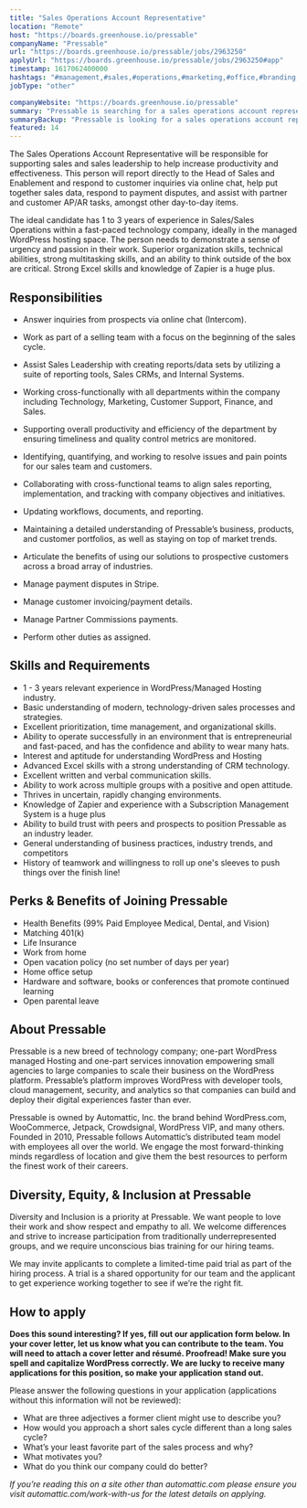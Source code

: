 ```yaml
---
title: "Sales Operations Account Representative"
location: "Remote"
host: "https://boards.greenhouse.io/pressable"
companyName: "Pressable"
url: "https://boards.greenhouse.io/pressable/jobs/2963250"
applyUrl: "https://boards.greenhouse.io/pressable/jobs/2963250#app"
timestamp: 1617062400000
hashtags: "#management,#sales,#operations,#marketing,#office,#branding,#analysis,#wordpress,#crm,#finance"
jobType: "other"

companyWebsite: "https://boards.greenhouse.io/pressable"
summary: "Pressable is searching for a sales operations account representative that has 3 years of experience in Sales/Sales Operations within a fast-paced technology company, ideally in the managed WordPress hosting space."
summaryBackup: "Pressable is looking for a sales operations account representative that has experience in: #sales, #wordpress, #operations."
featured: 14
---
```


The Sales Operations Account Representative will be responsible for supporting sales and sales leadership to help increase productivity and effectiveness. This person will report directly to the Head of Sales and Enablement and respond to customer inquiries via online chat, help put together sales data, respond to payment disputes, and assist with partner and customer AP/AR tasks, amongst other day-to-day items. 

The ideal candidate has 1 to 3 years of experience in Sales/Sales Operations within a fast-paced technology company, ideally in the managed WordPress hosting space. The person needs to demonstrate a sense of urgency and passion in their work. Superior organization skills, technical abilities, strong multitasking skills, and an ability to think outside of the box are critical. Strong Excel skills and knowledge of Zapier is a huge plus. 

## Responsibilities

*   Answer inquiries from prospects via online chat (Intercom).
*   Work as part of a selling team with a focus on the beginning of the sales cycle.
*   Assist Sales Leadership with creating reports/data sets by utilizing a suite of reporting tools, Sales CRMs, and Internal Systems.
*   Working cross-functionally with all departments within the company including Technology, Marketing, Customer Support, Finance, and Sales.
*   Supporting overall productivity and efficiency of the department by ensuring timeliness and quality control metrics are monitored.
*   Identifying, quantifying, and working to resolve issues and pain points for our sales team and customers.
*   Collaborating with cross-functional teams to align sales reporting, implementation, and tracking with company objectives and initiatives.
*   Updating workflows, documents, and reporting. 

*   Maintaining a detailed understanding of Pressable’s business, products, and customer portfolios, as well as staying on top of market trends.
*   Articulate the benefits of using our solutions to prospective customers across a broad array of industries.
*   Manage payment disputes in Stripe.
*   Manage customer invoicing/payment details. 
*   Manage Partner Commissions payments.
*   Perform other duties as assigned.

## Skills and Requirements

*   1 - 3 years relevant experience in WordPress/Managed Hosting industry. 
*   Basic understanding of modern, technology-driven sales processes and strategies.
*   Excellent prioritization, time management, and organizational skills.
*   Ability to operate successfully in an environment that is entrepreneurial and fast-paced, and has the confidence and ability to wear many hats.
*   Interest and aptitude for understanding WordPress and Hosting
*   Advanced Excel skills with a strong understanding of CRM technology.
*   Excellent written and verbal communication skills.
*   Ability to work across multiple groups with a positive and open attitude.
*   Thrives in uncertain, rapidly changing environments.
*   Knowledge of Zapier and experience with a Subscription Management System is a huge plus 
*   Ability to build trust with peers and prospects to position Pressable as an industry leader.
*   General understanding of business practices, industry trends, and competitors 
*   History of teamwork and willingness to roll up one's sleeves to push things over the finish line!

## Perks & Benefits of Joining Pressable

*   Health Benefits (99% Paid Employee Medical, Dental, and Vision)
*   Matching 401(k)
*   Life Insurance
*   Work from home
*   Open vacation policy (no set number of days per year)
*   Home office setup
*   Hardware and software, books or conferences that promote continued learning
*   Open parental leave

## About Pressable

Pressable is a new breed of technology company; one-part WordPress managed Hosting and one-part services innovation empowering small agencies to large companies to scale their business on the WordPress platform. Pressable’s platform improves WordPress with developer tools, cloud management, security, and analytics so that companies can build and deploy their digital experiences faster than ever.

Pressable is owned by Automattic, Inc. the brand behind WordPress.com, WooCommerce, Jetpack, Crowdsignal, WordPress VIP, and many others. Founded in 2010, Pressable follows Automattic’s distributed team model with employees all over the world. We engage the most forward-thinking minds regardless of location and give them the best resources to perform the finest work of their careers.

## Diversity, Equity, & Inclusion at Pressable

Diversity and Inclusion is a priority at Pressable. We want people to love their work and show respect and empathy to all. We welcome differences and strive to increase participation from traditionally underrepresented groups, and we require unconscious bias training for our hiring teams.

We may invite applicants to complete a limited-time paid trial as part of the hiring process. A trial is a shared opportunity for our team and the applicant to get experience working together to see if we’re the right fit.

## How to apply

**Does this sound interesting? If yes, fill out our application form below. In your cover letter, let us know what you can contribute to the team. You will need to attach a cover letter and résumé. Proofread! Make sure you spell and capitalize WordPress correctly. We are lucky to receive many applications for this position, so make your application stand out.**

Please answer the following questions in your application (applications without this information will not be reviewed):

*   What are three adjectives a former client might use to describe you?
*   How would you approach a short sales cycle different than a long sales cycle?
*   What’s your least favorite part of the sales process and why?
*   What motivates you?
*   What do you think our company could do better?

_If you’re reading this on a site other than automattic.com please ensure you visit automattic.com/work-with-us for the latest details on applying._
